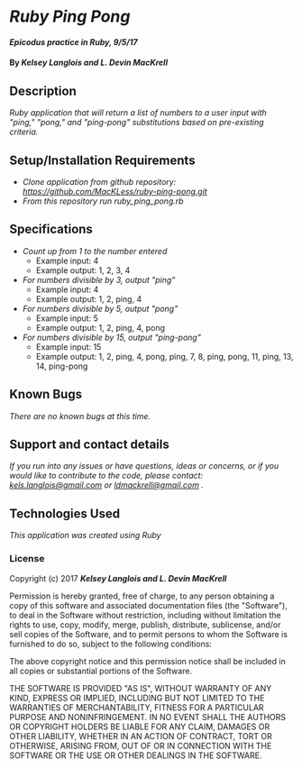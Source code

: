 # _Ruby Ping Pong_

#### _Epicodus practice in Ruby, 9/5/17_

#### By _**Kelsey Langlois and L. Devin MacKrell**_

## Description

_Ruby application that will return a list of numbers to a user input with "ping," "pong," and "ping-pong" substitutions based on pre-existing criteria._

## Setup/Installation Requirements

* _Clone application from github repository: https://github.com/MacKLess/ruby-ping-pong.git_
* _From this repository run ruby_ping_pong.rb_

## Specifications

* _Count up from 1 to the number entered_
  * Example input: 4
  * Example output: 1, 2, 3, 4
* _For numbers divisible by 3, output "ping"_
  * Example input: 4
  * Example output: 1, 2, ping, 4
* _For numbers divisible by 5, output "pong"_
  * Example input: 5
  * Example output: 1, 2, ping, 4, pong
* _For numbers divisible by 15, output "ping-pong"_
  * Example input: 15
  * Example output: 1, 2, ping, 4, pong, ping, 7, 8, ping, pong, 11, ping, 13, 14, ping-pong


## Known Bugs

_There are no known bugs at this time._

## Support and contact details

_If you run into any issues or have questions, ideas or concerns, or if you would like to contribute to the code, please contact: kels.langlois@gmail.com or ldmackrell@gmail.com ._

## Technologies Used

_This application was created using Ruby_

### License

Copyright (c) 2017 **_Kelsey Langlois and L. Devin MacKrell_**

Permission is hereby granted, free of charge, to any person obtaining a copy
of this software and associated documentation files (the "Software"), to deal
in the Software without restriction, including without limitation the rights
to use, copy, modify, merge, publish, distribute, sublicense, and/or sell
copies of the Software, and to permit persons to whom the Software is
furnished to do so, subject to the following conditions:

The above copyright notice and this permission notice shall be included in all
copies or substantial portions of the Software.

THE SOFTWARE IS PROVIDED "AS IS", WITHOUT WARRANTY OF ANY KIND, EXPRESS OR
IMPLIED, INCLUDING BUT NOT LIMITED TO THE WARRANTIES OF MERCHANTABILITY,
FITNESS FOR A PARTICULAR PURPOSE AND NONINFRINGEMENT. IN NO EVENT SHALL THE
AUTHORS OR COPYRIGHT HOLDERS BE LIABLE FOR ANY CLAIM, DAMAGES OR OTHER
LIABILITY, WHETHER IN AN ACTION OF CONTRACT, TORT OR OTHERWISE, ARISING FROM,
OUT OF OR IN CONNECTION WITH THE SOFTWARE OR THE USE OR OTHER DEALINGS IN THE
SOFTWARE.
